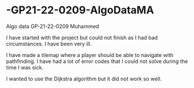 # -GP21-22-0209-AlgoDataMA
Algo data GP-21-22-0209 Muhammed

I have started with the project but could not finish as I had bad circumstances. I have been very ill.

I have made a tilemap where a player should be able to navigate with pathfinding. I have had a lot of error codes that I could not solve during the time I was sick.

I wanted to use the Dijkstra algorithm but it did not work so well.
